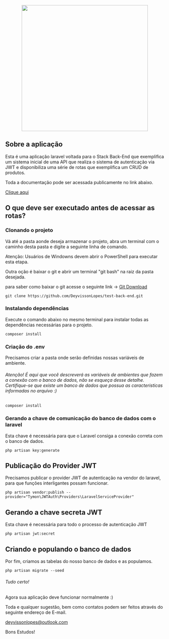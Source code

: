<p align="center"><a href="https://laravel.com" target="_blank"><img src="https://raw.githubusercontent.com/laravel/art/master/logo-lockup/5%20SVG/2%20CMYK/1%20Full%20Color/laravel-logolockup-cmyk-red.svg" width="400"></a></p>

## Sobre a aplicação

Esta é uma aplicação laravel voltada para o Stack Back-End que exemplifica um sistema inicial de uma API
que realiza o sistema de autenticação via JWT e disponibiliza uma série de rotas que exemplifica um
CRUD de produtos.

Toda a documentação pode ser acessada publicamente no link abaixo.

<a href="https://documenter.getpostman.com/view/10068660/TVRrVjXE">Clique aqui</a>

## O que deve ser executado antes de acessar as rotas?

### Clonando o projeto

Vá até a pasta aonde deseja armazenar o projeto, abra um terminal com o caminho desta pasta e 
digite a seguinte linha de comando.

Atenção: Usuários de Windowns devem abrir o PowerShell para executar esta etapa.

Outra oção é baixar o git e abrir um terminal "git bash" na raiz da pasta desejada.

para saber como baixar o git acesse o seguinte link -> [Git Download](https://git-scm.com/downloads)

```
git clone https://github.com/DeyvissonLopes/test-back-end.git
```

### Instalando dependências

Execute o comando abaixo no mesmo terminal para instalar todas as dependências necessárias para o projeto.

```
composer install
```

### Criação do .env

Precisamos criar a pasta onde serão definidas nossas variáveis de ambiente.
###### Atenção! É aqui que você descreverá as variáveis de ambientes que fazem a conexão com o banco de dados, não se esqueça desse detalhe. Certifique-se que existe um banco de dados que possua as caracteristicas informadas no arquivo :)

```
composer install
```

### Gerando a chave de comunicação do banco de dados com o laravel

Esta chave é necessária para que o Laravel consiga a conexão correta com o banco de dados.

```
php artisan key:generate
```

## Publicação do Provider JWT

Precisamos publicar o provider JWT de autenticação na vendor do laravel, para que funções interligantes possam funcionar.

```
php artisan vendor:publish --provider="Tymon\JWTAuth\Providers\LaravelServiceProvider"
```

## Gerando a chave secreta JWT

Esta chave é necessária para todo o processo de autenticação JWT

```
php artisan jwt:secret
```

## Criando e populando o banco de dados

Por fim, criamos as tabelas do nosso banco de dados e as populamos.

```
php artisan migrate --seed
```

###### Tudo certo!
Agora sua aplicação deve funcionar normalmente :)

Toda e qualquer sugestão, bem como contatos podem ser feitos através do seguinte endereço de E-mail.

deyvissonlopes@outlook.com

Bons Estudos!

